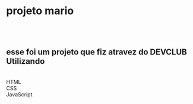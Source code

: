<h1>projeto mario</h1>
<br>
<br>
<h2>esse foi um projeto que fiz atravez do DEVCLUB Utilizando</h2>
<br>
HTML
<br>
CSS
<br>
JavaScript
